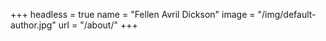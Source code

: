 +++
headless = true
name = "Fellen Avril Dickson"
image = "/img/default-author.jpg"
url = "/about/"
+++
